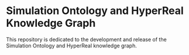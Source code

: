 # Simulation Ontology and HyperReal Knowledge Graph

This repository is dedicated to the development and release of the Simulation Ontology and HyperReal knowledge graph. 
